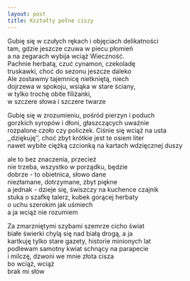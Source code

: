 ```yaml
---
layout: post
title: Kształty pełne ciszy
---
```


Gubię się w czułych rękach i objęciach delikatności  
tam, gdzie jeszcze czuwa w piecu płomień  
a na zegarach wybija wciąż Wieczność.  
Pachnie herbatą, czuć cynamon, czekoladę  
truskawki, choć do sezonu jeszcze daleko  
Ale zostawmy tajemnicę nietkniętą, niech  
dojrzewa w spokoju, wsiąka w stare ściany,  
w tylko trochę obite filiżanki,  
w szczere słowa i szczere twarze

Gubię się w zrozumieniu, pośród pierzyn i poduch  
gorzkich syropów i dłoni, głaszczących uważnie  
rozpalone czoło czy policzek. Ciśnie się wciąż na usta  
,,dziękuję’’, choć zbyt krótkie jest te osiem liter  
nawet wybite ciężką czcionką na kartach wdzięcznej duszy

ale to bez znaczenia, przecież  
nie trzeba, wszystko w porządku, będzie  
dobrze - to obietnica, słowo dane  
niezłamane, dotrzymane, zbyt piękne  
a jednak - dzieje się, świszczy na kuchence czajnik  
stuka o szafkę talerz, kubek gorącej herbaty  
o uchu szerokim jak uśmiech  
a ja wciąż nie rozumiem

Za zmarzniętymi szybami szemrze cicho świat  
białe świerki chylą się nad białą drogą, a ja  
kartkuję tylko stare gazety, historie minionych lat  
podlewam samotny kwiat schnący na parapecie  
i milczę, dzwoni we mnie złota cisza  
bo wciąż, wciąż  
brak mi słów